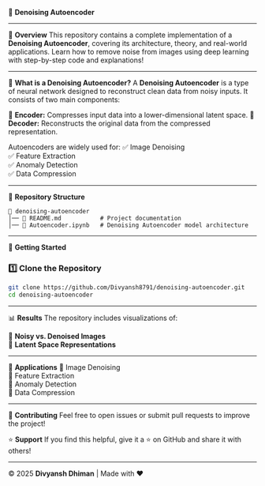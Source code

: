 🚀 **Denoising Autoencoder**

---

📌 **Overview**
This repository contains a complete implementation of a **Denoising Autoencoder**, covering its architecture, theory, and real-world applications. Learn how to remove noise from images using deep learning with step-by-step code and explanations!

---

📖 **What is a Denoising Autoencoder?**
A **Denoising Autoencoder** is a type of neural network designed to reconstruct clean data from noisy inputs. It consists of two main components:

🔹 **Encoder:** Compresses input data into a lower-dimensional latent space.
🔹 **Decoder:** Reconstructs the original data from the compressed representation.

Autoencoders are widely used for:
✅ Image Denoising  
✅ Feature Extraction  
✅ Anomaly Detection  
✅ Data Compression  

---

📂 **Repository Structure**
```
📁 denoising-autoencoder
│── 📜 README.md           # Project documentation
│── 📜 Autoencoder.ipynb   # Denoising Autoencoder model architecture
```

---

🚀 **Getting Started**

### 1️⃣ Clone the Repository
```bash
git clone https://github.com/Divyansh8791/denoising-autoencoder.git
cd denoising-autoencoder
```

---

📊 **Results**
The repository includes visualizations of:

📌 **Noisy vs. Denoised Images**  
📌 **Latent Space Representations**  

---

📌 **Applications**
🚀 Image Denoising  
🚀 Feature Extraction  
🚀 Anomaly Detection  
🚀 Data Compression  

---

🤝 **Contributing**
Feel free to open issues or submit pull requests to improve the project!

⭐ **Support**
If you find this helpful, give it a ⭐ on GitHub and share it with others!

---

© 2025 **Divyansh Dhiman** | Made with ❤️

